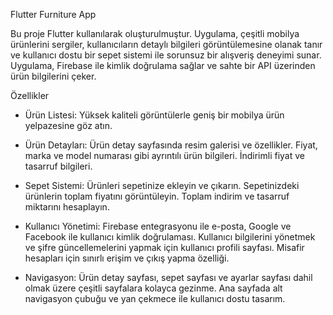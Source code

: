Flutter Furniture App

Bu proje Flutter kullanılarak oluşturulmuştur. Uygulama, çeşitli mobilya ürünlerini sergiler,
kullanıcıların detaylı bilgileri görüntülemesine olanak tanır ve kullanıcı dostu bir sepet sistemi ile sorunsuz bir alışveriş deneyimi sunar. 
Uygulama, Firebase ile kimlik doğrulama sağlar ve sahte bir API üzerinden ürün bilgilerini çeker.

Özellikler

- Ürün Listesi:
  Yüksek kaliteli görüntülerle geniş bir mobilya ürün yelpazesine göz atın.
  
- Ürün Detayları:
  Ürün detay sayfasında resim galerisi ve özellikler.
  Fiyat, marka ve model numarası gibi ayrıntılı ürün bilgileri. İndirimli fiyat ve tasarruf bilgileri.
  
- Sepet Sistemi:
  Ürünleri sepetinize ekleyin ve çıkarın. Sepetinizdeki ürünlerin toplam fiyatını görüntüleyin.
  Toplam indirim ve tasarruf miktarını hesaplayın.
  
- Kullanıcı Yönetimi:
  Firebase entegrasyonu ile e-posta, Google ve Facebook ile kullanıcı kimlik doğrulaması.
  Kullanıcı bilgilerini yönetmek ve şifre güncellemelerini yapmak için kullanıcı profili sayfası.
  Misafir hesapları için sınırlı erişim ve çıkış yapma özelliği.
  
- Navigasyon:
  Ürün detay sayfası, sepet sayfası ve ayarlar sayfası dahil olmak üzere çeşitli sayfalara kolayca gezinme.
  Ana sayfada alt navigasyon çubuğu ve yan çekmece ile kullanıcı dostu tasarım.

